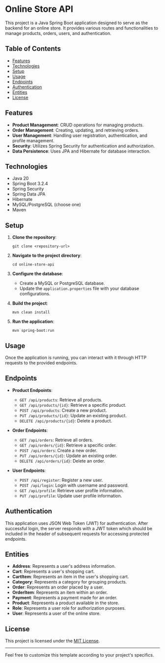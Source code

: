 # Online Store API

This project is a Java Spring Boot application designed to serve as the backend for an online store. It provides various routes and functionalities to manage products, orders, users, and authentication.

## Table of Contents

- [Features](#features)
- [Technologies](#technologies)
- [Setup](#setup)
- [Usage](#usage)
- [Endpoints](#endpoints)
- [Authentication](#authentication)
- [Entities](#entities)
- [License](#license)

## Features

- **Product Management**: CRUD operations for managing products.
- **Order Management**: Creating, updating, and retrieving orders.
- **User Management**: Handling user registration, authentication, and profile management.
- **Security**: Utilizes Spring Security for authentication and authorization.
- **Data Persistence**: Uses JPA and Hibernate for database interaction.

## Technologies

- Java 20
- Spring Boot 3.2.4
- Spring Security
- Spring Data JPA
- Hibernate
- MySQL/PostgreSQL (choose one)
- Maven

## Setup

1. **Clone the repository**:
   ```
   git clone <repository-url>
   ```

2. **Navigate to the project directory**:
   ```
   cd online-store-api
   ```

3. **Configure the database**:
   - Create a MySQL or PostgreSQL database.
   - Update the `application.properties` file with your database configurations.

4. **Build the project**:
   ```
   mvn clean install
   ```

5. **Run the application**:
   ```
   mvn spring-boot:run
   ```

## Usage

Once the application is running, you can interact with it through HTTP requests to the provided endpoints.

## Endpoints

- **Product Endpoints**:
  - `GET /api/products`: Retrieve all products.
  - `GET /api/products/{id}`: Retrieve a specific product.
  - `POST /api/products`: Create a new product.
  - `PUT /api/products/{id}`: Update an existing product.
  - `DELETE /api/products/{id}`: Delete a product.

- **Order Endpoints**:
  - `GET /api/orders`: Retrieve all orders.
  - `GET /api/orders/{id}`: Retrieve a specific order.
  - `POST /api/orders`: Create a new order.
  - `PUT /api/orders/{id}`: Update an existing order.
  - `DELETE /api/orders/{id}`: Delete an order.

- **User Endpoints**:
  - `POST /api/register`: Register a new user.
  - `POST /api/login`: Login with username and password.
  - `GET /api/profile`: Retrieve user profile information.
  - `PUT /api/profile`: Update user profile information.

## Authentication

This application uses JSON Web Token (JWT) for authentication. After successful login, the server responds with a JWT token which should be included in the header of subsequent requests for accessing protected endpoints.

## Entities

- **Address**: Represents a user's address information.
- **Cart**: Represents a user's shopping cart.
- **CartItem**: Represents an item in the user's shopping cart.
- **Category**: Represents a category for grouping products.
- **Order**: Represents an order placed by a user.
- **OrderItem**: Represents an item within an order.
- **Payment**: Represents a payment made for an order.
- **Product**: Represents a product available in the store.
- **Role**: Represents a user role for authorization purposes.
- **User**: Represents a user of the online store.

## License

This project is licensed under the [MIT License](LICENSE).

---

Feel free to customize this template according to your project's specifics.
